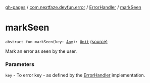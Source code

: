 [gh-pages](../../index.md) / [com.nextfaze.devfun.error](../index.md) / [ErrorHandler](index.md) / [markSeen](./mark-seen.md)

# markSeen

`abstract fun markSeen(key: `[`Any`](https://kotlinlang.org/api/latest/jvm/stdlib/kotlin/-any/index.html)`): `[`Unit`](https://kotlinlang.org/api/latest/jvm/stdlib/kotlin/-unit/index.html) [(source)](https://github.com/NextFaze/dev-fun/tree/master/devfun/src/main/java/com/nextfaze/devfun/error/Handler.kt#L89)

Mark an error as seen by the user.

### Parameters

`key` - To error key - as defined by the [ErrorHandler](index.md) implementation.